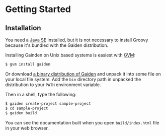 Getting Started
===============

Installation
------------

You need a [Java SE](http://www.oracle.com/technetwork/java/javase/downloads/index.html "Java SE Downloads")
installed, but it is not necessary to install Groovy because it's bundled with
the Gaiden distribution.

Installing Gainden on Unix based systems is easiest with [GVM](http://gvmtool.net/):

```sh
$ gvm install gaiden
```

Or download [a binary distribution of Gaiden](https://github.com/kobo/gaiden/releases)
and unpack it into some file on your local file system. Add the `bin` directory
path in unpacked the distribution to your `PATH` environment variable.



Then in a shell, type the following:

```sh
$ gaiden create-project sample-project
$ cd sample-project
$ gaiden build
```

You can see the documentation built when you open `build/index.html` file in your
web browser.

